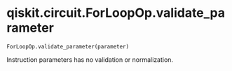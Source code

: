 # qiskit.circuit.ForLoopOp.validate\_parameter

`ForLoopOp.validate_parameter(parameter)`

Instruction parameters has no validation or normalization.
